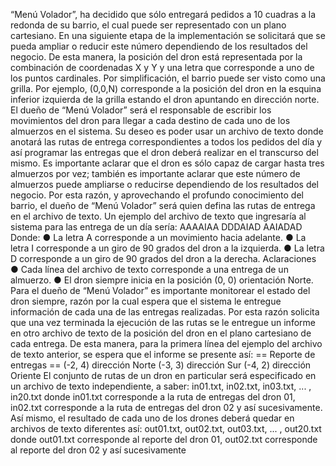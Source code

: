 “Menú Volador”, ha decidido que sólo entregará pedidos a 10 cuadras a la redonda de
su barrio, el cual puede ser representado con un plano cartesiano. En una siguiente
etapa de la implementación se solicitará que se pueda ampliar o reducir este número
dependiendo de los resultados del negocio.
De esta manera, la posición del dron está representada por la combinación de
coordenadas X y Y y una letra que corresponde a uno de los puntos cardinales. Por
simplificación, el barrio puede ser visto como una grilla. Por ejemplo, (0,0,N)
corresponde a la posición del dron en la esquina inferior izquierda de la grilla estando
el dron apuntando en dirección norte.
El dueño de “Menú Volador” será el responsable de escribir los movimientos del
dron para llegar a cada destino de cada uno de los almuerzos en el sistema. Su
deseo es poder usar un archivo de texto donde anotará las rutas de entrega
correspondientes a todos los pedidos del día y así programar las entregas que el
dron deberá realizar en el transcurso del mismo.
Es importante aclarar que el dron es sólo capaz de cargar hasta tres almuerzos por
vez; también es importante aclarar que este número de almuerzos puede ampliarse
o reducirse dependiendo de los resultados del negocio. Por esta razón, y 
aprovechando el profundo conocimiento del barrio, el dueño de “Menú Volador”
será quien defina las rutas de entrega en el archivo de texto.
Un ejemplo del archivo de texto que ingresaría al sistema para las entrega de un día
sería:
AAAAIAA
DDDAIAD
AAIADAD
Donde:
● La letra A corresponde a un movimiento hacia adelante.
● La letra I corresponde a un giro de 90 grados del dron a la izquierda.
● La letra D corresponde a un giro de 90 grados del dron a la derecha.
Aclaraciones
● Cada línea del archivo de texto corresponde a una entrega de un
almuerzo.
● El dron siempre inicia en la posición (0, 0) orientación Norte.
Para el dueño de “Menú Volador” es importante monitorear el estado del dron
siempre, razón por la cual espera que el sistema le entregue información de cada
una de las entregas realizadas. Por esta razón solicita que una vez terminada la
ejecución de las rutas se le entregue un informe en otro archivo de texto de la
posición del dron en el plano cartesiano de cada entrega.
De esta manera, para la primera línea del ejemplo del archivo de texto anterior, se
espera que el informe se presente así:
== Reporte de entregas ==
(-2, 4) dirección Norte
(-3, 3) dirección Sur
(-4, 2) dirección Oriente
El conjunto de rutas de un dron en particular será especificado en un archivo de texto
independiente, a saber: in01.txt, in02.txt, in03.txt, ... , in20.txt donde in01.txt corresponde
a la ruta de entregas del dron 01, in02.txt corresponde a la ruta de entregas del dron 
02 y así sucesivamente.
Así mismo, el resultado de cada uno de los drones deberá quedar en archivos de texto
diferentes así: out01.txt, out02.txt, out03.txt, ... , out20.txt donde out01.txt corresponde
al reporte del dron 01, out02.txt corresponde al reporte del dron 02 y así
sucesivamente